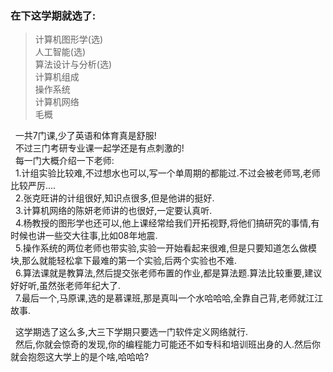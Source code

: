 ### 在下这学期就选了:  
>计算机图形学(选)  
>人工智能(选)  
>算法设计与分析(选)  
>计算机组成  
>操作系统  
>计算机网络  
>毛概  

&nbsp;&nbsp;一共7门课,少了英语和体育真是舒服!  
&nbsp;&nbsp;不过三门考研专业课一起学还是有点刺激的!  
&nbsp;&nbsp;每一门大概介绍一下老师:  
&nbsp;&nbsp;1.计组实验比较难,不过想水也可以,写一个单周期的都能过.不过会被老师骂,老师比较严厉....  
&nbsp;&nbsp;2.张克旺讲的计组很好,知识点很多,但是他讲的挺好.  
&nbsp;&nbsp;3.计算机网络的陈妍老师讲的也很好,一定要认真听.  
&nbsp;&nbsp;4.杨教授的图形学也还可以,他上课经常给我们开拓视野,将他们搞研究的事情,有时候也讲一些交大往事,比如08年地震.  
&nbsp;&nbsp;5.操作系统的两位老师也带实验,实验一开始看起来很难,但是只要知道怎么做模块,那么就能轻松拿下最难的第一个实验,后两个实验也不难.  
&nbsp;&nbsp;6.算法课就是教算法,然后提交张老师布置的作业,都是算法题.算法比较重要,建议好好听,虽然张老师年纪大了.  
&nbsp;&nbsp;7.最后一个,马原课,选的是慕课班,那是真叫一个水哈哈哈,全靠自己背,老师就江江故事.  

&nbsp;&nbsp;这学期选了这么多,大三下学期只要选一门软件定义网络就行.  
&nbsp;&nbsp;然后,你就会惊奇的发现,你的编程能力可能还不如专科和培训班出身的人.然后你就会抱怨这大学上的是个啥,哈哈哈?  